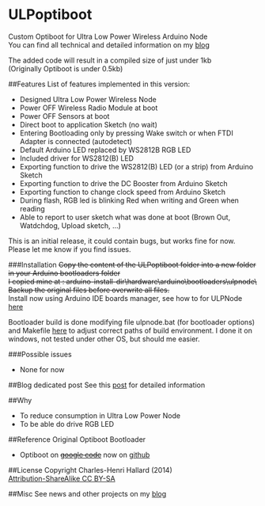 ULPoptiboot
===========

Custom Optiboot for Ultra Low Power Wireless Arduino Node  
You can find all technical and detailed information on my [blog][2]  

The added code will result in a compiled size of just under 1kb  
(Originally Optiboot is under 0.5kb)

##Features
List of features implemented in this version:

- Designed Ultra Low Power Wireless Node
- Power OFF Wireless Radio Module at boot
- Power OFF Sensors at boot
- Direct boot to application Sketch (no wait)
- Entering Bootloading only by pressing Wake switch or when FTDI Adapter is connected (autodetect)
- Default Arduino LED replaced by WS2812B RGB LED
- Included driver for WS2812(B) LED
- Exporting function to drive the WS2812(B) LED (or a strip) from Arduino Sketch
- Exporting function to drive the DC Booster from Arduino Sketch
- Exporting function to change clock speed from Arduino Sketch
- During flash, RGB led is blinking Red when writing and Green when reading
- Able to report to user sketch what was done at boot (Brown Out, Watdchdog, Upload sketch, ...)

This is an initial release, it could contain bugs, but works fine for now. Please let me know if you find issues.

###Installation
~~Copy the content of the ULPoptiboot folder into a new folder in your Arduino bootloaders folder  
I copied mine at : arduino-install-dir\hardware\arduino\bootloaders\ulpnode\  
Backup the original files before overwrite all files.~~  
Install now using Arduino IDE boards manager, see how to for ULPNode [here][8]

Bootloader build is done modifying file ulpnode.bat (for bootloader options) and Makefile [here][9] to adjust correct paths of build environment. I done it on windows, not tested under other OS, but should me easier.

###Possible issues
- None for now

##Blog dedicated post
See this [post][3] for detailed information

##Why
- To reduce consumption in Ultra Low Power Node
- To be able do drive RGB LED

##Reference
Original Optiboot Bootloader 

- Optiboot on ~~[google code][5]~~ now on [github][7]

##License
Copyright Charles-Henri Hallard (2014)  
[Attribution-ShareAlike CC BY-SA][6]

##Misc
See news and other projects on my [blog][1] 
 
[1]: http://hallard.me
[2]: http://hallard.me/category/ulpnode/
[3]: http://hallard.me/ulpnode-bootloader/
[4]: https://github.com/hallard/ULPNode/ULPoptiboot/Examples/WS2812_Demo_Sketch/WS2812_Demo_Sketch.ino
[5]: https://code.google.com/p/optiboot/
[6]: https://creativecommons.org/licenses/
[7]: https://github.com/Optiboot/optiboot
[8]: https://github.com/hallard/Arduino-Boards
[9]: https://github.com/hallard/Arduino-Boards/tree/master/1.0.0/bootloaders/ULPoptiboot